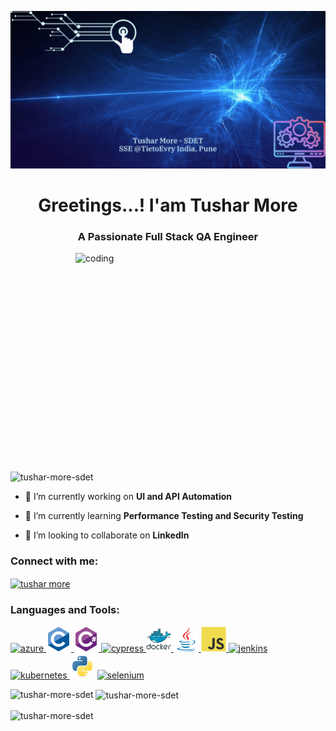 ![logo](https://github.com/Tushar-More-SDET/Tushar-More-SDET/blob/main/Banner.gif)

<h1 align="center">Greetings...! I'am Tushar More</h1>
<h3 align="center">A Passionate Full Stack QA Engineer</h3>

<img align="right" alt="coding" width="400" height="350" src="https://uploads.toptal.io/blog/image/91302/toptal-blog-image-1434578005589-4e6897ec04cc0b3c7075b9b011ee915c.gif">

<p align="left"> <img src="https://komarev.com/ghpvc/?username=tushar-more-sdet&label=Profile%20views&color=0e75b6&style=flat" alt="tushar-more-sdet" /> </p>

- 🔭 I’m currently working on **UI and API Automation**

- 🌱 I’m currently learning **Performance Testing and Security Testing**

- 👯 I’m looking to collaborate on **LinkedIn**

<h3 align="left">Connect with me:</h3>
<p align="left">
<a href="https://linkedin.com/in/tushar more" target="blank"><img align="center" src="https://raw.githubusercontent.com/rahuldkjain/github-profile-readme-generator/master/src/images/icons/Social/linked-in-alt.svg" alt="tushar more" height="30" width="40" /></a>
</p>

<h3 align="left">Languages and Tools:</h3>
<p align="left"> <a href="https://azure.microsoft.com/en-in/" target="_blank" rel="noreferrer"> <img src="https://www.vectorlogo.zone/logos/microsoft_azure/microsoft_azure-icon.svg" alt="azure" width="40" height="40"/> </a> <a href="https://www.cprogramming.com/" target="_blank" rel="noreferrer"> <img src="https://raw.githubusercontent.com/devicons/devicon/master/icons/c/c-original.svg" alt="c" width="40" height="40"/> </a> <a href="https://www.w3schools.com/cs/" target="_blank" rel="noreferrer"> <img src="https://raw.githubusercontent.com/devicons/devicon/master/icons/csharp/csharp-original.svg" alt="csharp" width="40" height="40"/> </a> <a href="https://www.cypress.io" target="_blank" rel="noreferrer"> <img src="https://raw.githubusercontent.com/simple-icons/simple-icons/6e46ec1fc23b60c8fd0d2f2ff46db82e16dbd75f/icons/cypress.svg" alt="cypress" width="40" height="40"/> </a> <a href="https://www.docker.com/" target="_blank" rel="noreferrer"> <img src="https://raw.githubusercontent.com/devicons/devicon/master/icons/docker/docker-original-wordmark.svg" alt="docker" width="40" height="40"/> </a> <a href="https://www.java.com" target="_blank" rel="noreferrer"> <img src="https://raw.githubusercontent.com/devicons/devicon/master/icons/java/java-original.svg" alt="java" width="40" height="40"/> </a> <a href="https://developer.mozilla.org/en-US/docs/Web/JavaScript" target="_blank" rel="noreferrer"> <img src="https://raw.githubusercontent.com/devicons/devicon/master/icons/javascript/javascript-original.svg" alt="javascript" width="40" height="40"/> </a> <a href="https://www.jenkins.io" target="_blank" rel="noreferrer"> <img src="https://www.vectorlogo.zone/logos/jenkins/jenkins-icon.svg" alt="jenkins" width="40" height="40"/> </a> <a href="https://kubernetes.io" target="_blank" rel="noreferrer"> <img src="https://www.vectorlogo.zone/logos/kubernetes/kubernetes-icon.svg" alt="kubernetes" width="40" height="40"/> </a> <img src="https://raw.githubusercontent.com/devicons/devicon/master/icons/python/python-original.svg" alt="python" width="40" height="40"/> </a> <a href="https://www.selenium.dev" target="_blank" rel="noreferrer"> <img src="https://raw.githubusercontent.com/detain/svg-logos/780f25886640cef088af994181646db2f6b1a3f8/svg/selenium-logo.svg" alt="selenium" width="40" height="40"/> </a> </p>

<p><img align="left" src="https://github-readme-stats.vercel.app/api/top-langs?username=tushar-more-sdet&show_icons=true&locale=en&layout=compact" alt="tushar-more-sdet" /></p>

<p>&nbsp;<img align="center" src="https://github-readme-stats.vercel.app/api?username=tushar-more-sdet&show_icons=true&locale=en" alt="tushar-more-sdet" /></p>

<p><img align="center" src="https://github-readme-streak-stats.herokuapp.com/?user=tushar-more-sdet&" alt="tushar-more-sdet" /></p>
